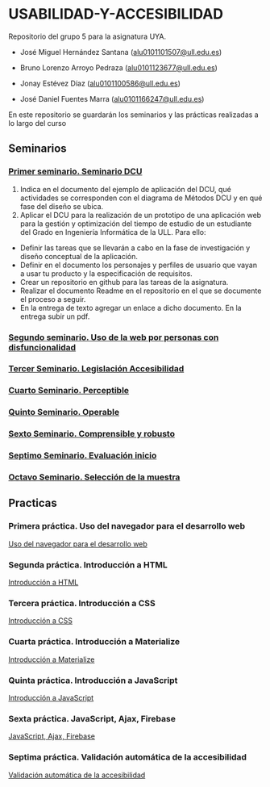 # USABILIDAD-Y-ACCESIBILIDAD
Repositorio del grupo 5 para la asignatura UYA.

* José Miguel Hernández Santana (alu0101101507@ull.edu.es)

* Bruno Lorenzo Arroyo Pedraza (alu0101123677@ull.edu.es)

* Jonay Estévez Díaz (alu0101100586@ull.edu.es)

* José Daniel Fuentes Marra (alu0101166247@ull.edu.es)

En este repositorio se guardarán los seminarios y las prácticas realizadas a lo largo del curso

## Seminarios

### [Primer seminario. Seminario DCU](Ejercicios/1.Seminario_DCU)

1. Indica en el documento del ejemplo de aplicación del DCU, qué actividades se corresponden con el diagrama de Métodos DCU y en qué fase del diseño se ubica.
2. Aplicar el DCU para la realización de un prototipo de una aplicación web para la gestión y optimización del tiempo de estudio de un estudiante del Grado en Ingeniería Informática de la ULL. Para ello:
* Definir las tareas que se llevarán a cabo en la fase de investigación y diseño conceptual de la aplicación.
* Definir en el documento los personajes y perfiles de usuario que vayan a usar tu producto y la especificación de requisitos.
* Crear un repositorio en github para las tareas de la asignatura.
* Realizar el documento Readme en el repositorio en el que se documente el proceso a seguir. 
* En la entrega de texto agregar un enlace a dicho documento. En la entrega subir un pdf.

### [Segundo seminario. Uso de la web por personas con disfuncionalidad](Ejercicios/2.Uso_de_la_web_por_personas_con_disfuncionalidad)


### [Tercer Seminario. Legislación Accesibilidad](Ejercicios/3.Legislacion_y_accesibilidad)


### [Cuarto Seminario. Perceptible](Ejercicios/4.Perceptible)


### [Quinto Seminario. Operable](Ejercicios/5.Operable)


### [Sexto Seminario. Comprensible y robusto](Ejercicios/6.Comprensible_y_robusto)


### [Septimo Seminario. Evaluación inicio](Ejercicios/7.Evaluacion_inicio)


### [Octavo Seminario. Selección de la muestra](Ejercicios/8.Seleccion_de_la_muestra)


## Practicas

### Primera práctica. Uso del navegador para el desarrollo web

[Uso del navegador para el desarrollo web](Practicas/1.Uso_del_navegador_para_el_desarrollo_web)

### Segunda práctica. Introducción a HTML

[Introducción a HTML](Practicas/2.Introduccion_a_HTML)

### Tercera práctica. Introducción a CSS

[Introducción a CSS](Practicas/3.Introduccion_a_CSS)

### Cuarta práctica. Introducción a Materialize

[Introducción a Materialize](Practicas/4.Materialize)

### Quinta práctica. Introducción a JavaScript

[Introducción a JavaScript](Practicas/5.Introduccion_a%20_JavaScript)

### Sexta práctica. JavaScript, Ajax, Firebase

[JavaScript, Ajax, Firebase](Practicas/6.JavaScript%2C%20Ajax%2C%20Firebase)

### Septima práctica. Validación automática de la accesibilidad

[Validación automática de la accesibilidad](Practicas/7.Validacion_automatica_de_la_accesibilidad)




